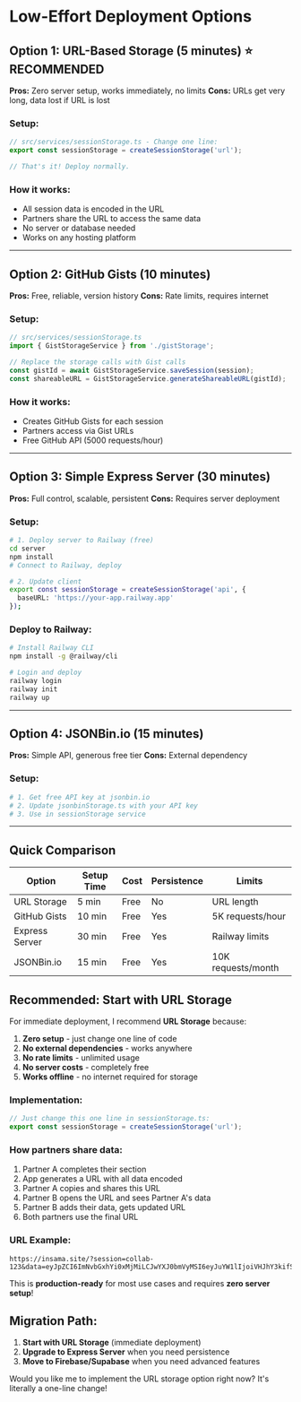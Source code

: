 # Low-Effort Deployment Options

## Option 1: URL-Based Storage (5 minutes) ⭐ RECOMMENDED

**Pros:** Zero server setup, works immediately, no limits
**Cons:** URLs get very long, data lost if URL is lost

### Setup:
```typescript
// src/services/sessionStorage.ts - Change one line:
export const sessionStorage = createSessionStorage('url');

// That's it! Deploy normally.
```

### How it works:
- All session data is encoded in the URL
- Partners share the URL to access the same data
- No server or database needed
- Works on any hosting platform

---

## Option 2: GitHub Gists (10 minutes)

**Pros:** Free, reliable, version history
**Cons:** Rate limits, requires internet

### Setup:
```typescript
// src/services/sessionStorage.ts
import { GistStorageService } from './gistStorage';

// Replace the storage calls with Gist calls
const gistId = await GistStorageService.saveSession(session);
const shareableURL = GistStorageService.generateShareableURL(gistId);
```

### How it works:
- Creates GitHub Gists for each session
- Partners access via Gist URLs
- Free GitHub API (5000 requests/hour)

---

## Option 3: Simple Express Server (30 minutes)

**Pros:** Full control, scalable, persistent
**Cons:** Requires server deployment

### Setup:
```bash
# 1. Deploy server to Railway (free)
cd server
npm install
# Connect to Railway, deploy

# 2. Update client
export const sessionStorage = createSessionStorage('api', { 
  baseURL: 'https://your-app.railway.app' 
});
```

### Deploy to Railway:
```bash
# Install Railway CLI
npm install -g @railway/cli

# Login and deploy
railway login
railway init
railway up
```

---

## Option 4: JSONBin.io (15 minutes)

**Pros:** Simple API, generous free tier
**Cons:** External dependency

### Setup:
```bash
# 1. Get free API key at jsonbin.io
# 2. Update jsonbinStorage.ts with your API key
# 3. Use in sessionStorage service
```

---

## Quick Comparison

| Option | Setup Time | Cost | Persistence | Limits |
|--------|------------|------|-------------|--------|
| URL Storage | 5 min | Free | No | URL length |
| GitHub Gists | 10 min | Free | Yes | 5K requests/hour |
| Express Server | 30 min | Free | Yes | Railway limits |
| JSONBin.io | 15 min | Free | Yes | 10K requests/month |

## Recommended: Start with URL Storage

For immediate deployment, I recommend **URL Storage** because:

1. **Zero setup** - just change one line of code
2. **No external dependencies** - works anywhere
3. **No rate limits** - unlimited usage
4. **No server costs** - completely free
5. **Works offline** - no internet required for storage

### Implementation:

```typescript
// Just change this one line in sessionStorage.ts:
export const sessionStorage = createSessionStorage('url');
```

### How partners share data:
1. Partner A completes their section
2. App generates a URL with all data encoded
3. Partner A copies and shares this URL
4. Partner B opens the URL and sees Partner A's data
5. Partner B adds their data, gets updated URL
6. Both partners use the final URL

### URL Example:
```
https://insama.site/?session=collab-123&data=eyJpZCI6ImNvbGxhYi0xMjMiLCJwYXJ0bmVyMSI6eyJuYW1lIjoiVHJhY3kifSwiYmlsbHMiOltdfQ==
```

This is **production-ready** for most use cases and requires **zero server setup**!

## Migration Path:
1. **Start with URL Storage** (immediate deployment)
2. **Upgrade to Express Server** when you need persistence
3. **Move to Firebase/Supabase** when you need advanced features

Would you like me to implement the URL storage option right now? It's literally a one-line change!
